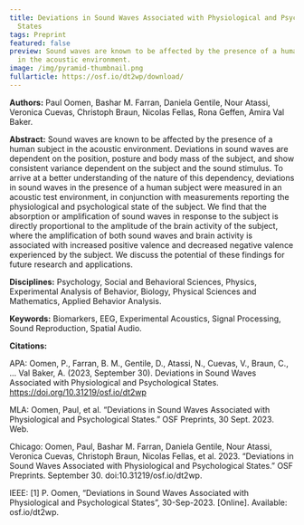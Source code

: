 ```yaml
---
title: Deviations in Sound Waves Associated with Physiological and Psychological
  States
tags: Preprint
featured: false
preview: Sound waves are known to be affected by the presence of a human subject
  in the acoustic environment.
image: /img/pyramid-thumbnail.png
fullarticle: https://osf.io/dt2wp/download/
---
```

**Authors:** Paul Oomen, Bashar M. Farran, Daniela Gentile, Nour Atassi, Veronica Cuevas, Christoph Braun, Nicolas Fellas, Rona Geffen, Amira Val Baker.

**Abstract:** Sound waves are known to be affected by the presence of a human subject in the acoustic environment. Deviations in sound waves are dependent on the position, posture and body mass of the subject, and show consistent variance dependent on the subject and the sound stimulus. To arrive at a better understanding of the nature of this dependency, deviations in sound waves in the presence of a human subject were measured in an acoustic test environment, in conjunction with measurements reporting the physiological and psychological state of the subject. We find that the absorption or amplification of sound waves in response to the subject is directly proportional to the amplitude of the brain activity of the subject, where the amplification of both sound waves and brain activity is associated with increased positive valence and decreased negative valence experienced by the subject. We discuss the potential of these findings for future research and applications.

**Disciplines:** Psychology, Social and Behavioral Sciences, Physics, Experimental Analysis of Behavior, Biology, Physical Sciences and Mathematics, Applied Behavior Analysis.

**Keywords:**  Biomarkers, EEG, Experimental Acoustics, Signal Processing, Sound Reproduction, Spatial Audio.

**Citations:**

APA: Oomen, P., Farran, B. M., Gentile, D., Atassi, N., Cuevas, V., Braun, C., … Val Baker, A. (2023, September 30). Deviations in Sound Waves Associated with Physiological and Psychological States. https://doi.org/10.31219/osf.io/dt2wp

MLA: Oomen, Paul, et al. “Deviations in Sound Waves Associated with Physiological and Psychological States.” OSF Preprints, 30 Sept. 2023. Web.

Chicago: Oomen, Paul, Bashar M. Farran, Daniela Gentile, Nour Atassi, Veronica Cuevas, Christoph Braun, Nicolas Fellas, et al. 2023. “Deviations in Sound Waves Associated with Physiological and Psychological States.” OSF Preprints. September 30. doi:10.31219/osf.io/dt2wp.

IEEE: \[1] P. Oomen, “Deviations in Sound Waves Associated with Physiological and Psychological States”, 30-Sep-2023. \[Online]. Available: osf.io/dt2wp.
